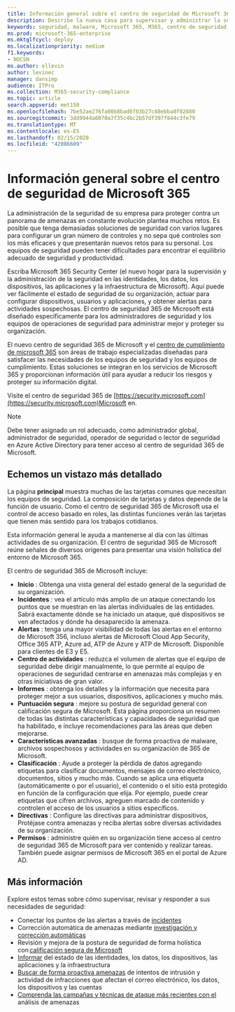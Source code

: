 ```yaml
---
title: Información general sobre el centro de seguridad de Microsoft 365
description: Describe la nueva casa para supervisar y administrar la seguridad en las identidades, los datos, los dispositivos y las aplicaciones de Microsoft.
keywords: seguridad, malware, Microsoft 365, M365, centro de seguridad, monitor, informe, identidades, datos, dispositivos, aplicaciones
ms.prod: microsoft-365-enterprise
ms.mktglfcycl: deploy
ms.localizationpriority: medium
f1.keywords:
- NOCSH
ms.author: ellevin
author: levinec
manager: dansimp
audience: ITPro
ms.collection: M365-security-compliance
ms.topic: article
search.appverid: met150
ms.openlocfilehash: 7be52ae276fa00b8bad6f03b27c88ebba0f02880
ms.sourcegitcommit: 3dd9944a6070a7f35c4bc2b57df397f844c3fe79
ms.translationtype: MT
ms.contentlocale: es-ES
ms.lasthandoff: 02/15/2020
ms.locfileid: "42086609"
---
```

# <a name="overview-of-the-microsoft-365-security-center"></a>Información general sobre el centro de seguridad de Microsoft 365

La administración de la seguridad de su empresa para proteger contra un panorama de amenazas en constante evolución plantea muchos retos. Es posible que tenga demasiadas soluciones de seguridad con varios lugares para configurar un gran número de controles y no sepa qué controles son los más eficaces y que presentarán nuevos retos para su personal. Los equipos de seguridad pueden tener dificultades para encontrar el equilibrio adecuado de seguridad y productividad.

Escriba Microsoft 365 Security Center (el nuevo hogar para la supervisión y la administración de la seguridad en las identidades, los datos, los dispositivos, las aplicaciones y la infraestructura de Microsoft). Aquí puede ver fácilmente el estado de seguridad de su organización, actuar para configurar dispositivos, usuarios y aplicaciones, y obtener alertas para actividades sospechosas. El centro de seguridad 365 de Microsoft está diseñado específicamente para los administradores de seguridad y los equipos de operaciones de seguridad para administrar mejor y proteger su organización.

El nuevo centro de seguridad 365 de Microsoft y el [centro de cumplimiento de microsoft 365](https://docs.microsoft.com/microsoft-365/compliance/microsoft-365-compliance-center) son áreas de trabajo especializadas diseñadas para satisfacer las necesidades de los equipos de seguridad y los equipos de cumplimiento. Estas soluciones se integran en los servicios de Microsoft 365 y proporcionan información útil para ayudar a reducir los riesgos y proteger su información digital.

Visite el centro de seguridad 365 de [https://security.microsoft.com](https://security.microsoft.com)Microsoft en. 

> [!NOTE]
> Debe tener asignado un rol adecuado, como administrador global, administrador de seguridad, operador de seguridad o lector de seguridad en Azure Active Directory para tener acceso al centro de seguridad 365 de Microsoft.


## <a name="lets-take-a-closer-look"></a>Echemos un vistazo más detallado

La página **principal** muestra muchas de las tarjetas comunes que necesitan los equipos de seguridad. La composición de tarjetas y datos depende de la función de usuario. Como el centro de seguridad 365 de Microsoft usa el control de acceso basado en roles, las distintas funciones verán las tarjetas que tienen más sentido para los trabajos cotidianos.  

Esta información general le ayuda a mantenerse al día con las últimas actividades de su organización. El centro de seguridad 365 de Microsoft reúne señales de diversos orígenes para presentar una visión holística del entorno de Microsoft 365.

El centro de seguridad 365 de Microsoft incluye:

* **Inicio** : Obtenga una vista general del estado general de la seguridad de su organización.
* **Incidentes** : vea el artículo más amplio de un ataque conectando los puntos que se muestran en las alertas individuales de las entidades. Sabrá exactamente dónde se ha iniciado un ataque, qué dispositivos se ven afectados y dónde ha desaparecido la amenaza.
* **Alertas** : tenga una mayor visibilidad de todas las alertas en el entorno de Microsoft 356, incluso alertas de Microsoft Cloud App Security, Office 365 ATP, Azure ad, ATP de Azure y ATP de Microsoft. Disponible para clientes de E3 y E5.  
* **Centro de actividades** : reduzca el volumen de alertas que el equipo de seguridad debe dirigir manualmente, lo que permite al equipo de operaciones de seguridad centrarse en amenazas más complejas y en otras iniciativas de gran valor.
* **Informes** : obtenga los detalles y la información que necesita para proteger mejor a sus usuarios, dispositivos, aplicaciones y mucho más.
* **Puntuación segura** : mejore su postura de seguridad general con calificación segura de Microsoft. Esta página proporciona un resumen de todas las distintas características y capacidades de seguridad que ha habilitado, e incluye recomendaciones para las áreas que deben mejorarse.
* **Características avanzadas** : busque de forma proactiva de malware, archivos sospechosos y actividades en su organización de 365 de Microsoft.
* **Clasificación** : Ayude a proteger la pérdida de datos agregando etiquetas para clasificar documentos, mensajes de correo electrónico, documentos, sitios y mucho más. Cuando se aplica una etiqueta (automáticamente o por el usuario), el contenido o el sitio está protegido en función de la configuración que elija. Por ejemplo, puede crear etiquetas que cifren archivos, agreguen marcado de contenido y controlen el acceso de los usuarios a sitios específicos.
* **Directivas** : Configure las directivas para administrar dispositivos, Protéjase contra amenazas y reciba alertas sobre diversas actividades de su organización.
* **Permisos** : administre quién en su organización tiene acceso al centro de seguridad 365 de Microsoft para ver contenido y realizar tareas. También puede asignar permisos de Microsoft 365 en el portal de Azure AD.

## <a name="learn-more"></a>Más información 

Explore estos temas sobre cómo supervisar, revisar y responder a sus necesidades de seguridad:
- Conectar los puntos de las alertas a través de [incidentes](incident-queue.md)
- Corrección automática de amenazas mediante [investigación y corrección automáticas](mtp-autoir.md)
- Revisión y mejora de la postura de seguridad de forma holística con [calificación segura de Microsoft](microsoft-secure-score.md)
- [Informar](monitoring-and-reporting.md) del estado de las identidades, los datos, los dispositivos, las aplicaciones y la infraestructura
- [Buscar de forma proactiva amenazas](advanced-hunting-overview.md) de intentos de intrusión y actividad de infracciones que afectan el correo electrónico, los datos, los dispositivos y las cuentas
- [Comprenda las campañas y técnicas de ataque más recientes con el](latest-attack-campaigns.md) análisis de amenazas
